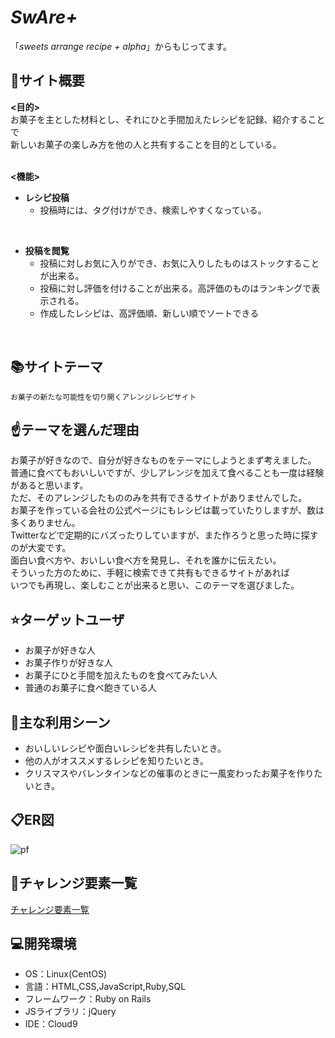 # ***SwAre+***
「*sweets arrange recipe + alpha*」からもじってます。
<br>

## :pencil:サイト概要
**<目的>**<br>
お菓子を主とした材料とし、それにひと手間加えたレシピを記録、紹介することで<br>
新しいお菓子の楽しみ方を他の人と共有することを目的としている。<br>
<br>

**<機能>**
- **レシピ投稿**
	-  投稿時には、タグ付けができ、検索しやすくなっている。
<br>

- **投稿を閲覧**
	- 投稿に対しお気に入りができ、お気に入りしたものはストックすることが出来る。
	- 投稿に対し評価を付けることが出来る。高評価のものはランキングで表示される。
	- 作成したレシピは、高評価順、新しい順でソートできる
<br>

## :books:サイトテーマ
	お菓子の新たな可能性を切り開くアレンジレシピサイト

## :point_up:テーマを選んだ理由
お菓子が好きなので、自分が好きなものをテーマにしようとまず考えました。<br>
普通に食べてもおいしいですが、少しアレンジを加えて食べることも一度は経験があると思います。<br>
ただ、そのアレンジしたもののみを共有できるサイトがありませんでした。<br>
お菓子を作っている会社の公式ページにもレシピは載っていたりしますが、数は多くありません。<br>
Twitterなどで定期的にバズったりしていますが、また作ろうと思った時に探すのが大変です。<br>
面白い食べ方や、おいしい食べ方を発見し、それを誰かに伝えたい。<br>
そういった方のために、手軽に検索できて共有もできるサイトがあれば<br>
いつでも再現し、楽しむことが出来ると思い、このテーマを選びました。

## :star:ターゲットユーザ
- お菓子が好きな人
- お菓子作りが好きな人
- お菓子にひと手間を加えたものを食べてみたい人
- 普通のお菓子に食べ飽きている人

## :running:主な利用シーン
- おいしいレシピや面白いレシピを共有したいとき。<br>
- 他の人がオススメするレシピを知りたいとき。<br>
- クリスマスやバレンタインなどの催事のときに一風変わったお菓子を作りたいとき。

## :clipboard:ER図
![pf](https://user-images.githubusercontent.com/91787621/150794525-315fbbbf-3e54-4ba6-a92e-7bc91c246499.png)

## :muscle:チャレンジ要素一覧
[チャレンジ要素一覧](https://docs.google.com/spreadsheets/d/1rxWOBw5o4TihQqX-bKjiX6ZBEvHCDJnoDnWOgQdE6uo/edit#gid=0)

## :computer:開発環境
- OS：Linux(CentOS)
- 言語：HTML,CSS,JavaScript,Ruby,SQL
- フレームワーク：Ruby on Rails
- JSライブラリ：jQuery
- IDE：Cloud9